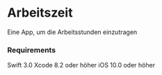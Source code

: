 # Arbeitszeit
Eine App, um die Arbeitsstunden einzutragen

### Requirements
Swift 3.0
Xcode 8.2 oder höher
iOS 10.0 oder höher
